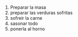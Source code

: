1. Preparar la masa
2. preparar las verduras sofritas
3. sofreir la carne
4. sasonar todo
5. ponerla al horno

